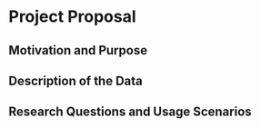 # Project Proposal

## Motivation and Purpose

## Description of the Data

## Research Questions and Usage Scenarios
